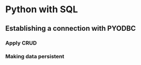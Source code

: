 # Python with SQL
## Establishing a connection with PYODBC
### Apply CRUD
### Making data persistent